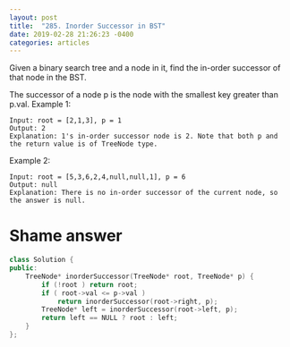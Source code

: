 ```yaml
---
layout: post
title:  "285. Inorder Successor in BST"
date: 2019-02-28 21:26:23 -0400
categories: articles
---
```

Given a binary search tree and a node in it, find the in-order successor of that node in the BST.

The successor of a node p is the node with the smallest key greater than p.val.
Example 1:
```
Input: root = [2,1,3], p = 1
Output: 2
Explanation: 1's in-order successor node is 2. Note that both p and the return value is of TreeNode type.
```
Example 2:
```
Input: root = [5,3,6,2,4,null,null,1], p = 6
Output: null
Explanation: There is no in-order successor of the current node, so the answer is null.
```
# Shame answer
```c++
class Solution {
public:
    TreeNode* inorderSuccessor(TreeNode* root, TreeNode* p) {
        if (!root ) return root;
        if ( root->val <= p->val ) 
            return inorderSuccessor(root->right, p);
        TreeNode* left = inorderSuccessor(root->left, p);
        return left == NULL ? root : left;
    }
};
```